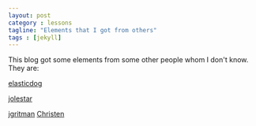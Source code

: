 ```yaml
---
layout: post
category : lessons
tagline: "Elements that I got from others"
tags : [jekyll]
---
```

This blog got some elements from some other people whom I don't know.
They are:

[elasticdog](https://github.com/elasticdog/elasticdog-com)

[jolestar](https://github.com/jolestar/jolestar.github.com)

[jgritman](https://github.com/jgritman/Jekyll-Bootstrap-Template)
[Christen](http://www.chenzixin.com/program/2013/03/07/jekyll-host-html/)
